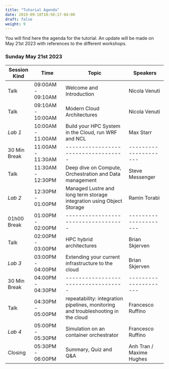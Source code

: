 ```yaml
---
title: "Tutorial Agenda"
date: 2019-09-18T10:50:17-04:00
draft: false
weight: 9
---
```


You will find here the agenda for the tutorial. An update will be made on May 21st 2023 with references to the different workshops.

### Sunday May 21st 2023

| Session Kind | Time                | Topic                                                                                               | Speakers                                   |
| ------------ | ------------------- | --------------------------------------------------------------------------------------------------- | ------------------------------------------ |
| Talk         | 09:00AM - 09:10AM   | Welcome and Introduction                                                                            | Nicola Venuti                              |
| Talk         | 09:10AM - 10:00AM   | Modern Cloud Architectures                                                                          | Nicola Venuti                              |
| *Lab 1*      | 10:00AM - 11:00AM   | Build your HPC System in the Cloud, run WRF and NCL                                                 | Max Starr                                  |
| 30 Min Break | 11:00AM - 11:30AM   | \-\-\-\-\-\-\-\-\-\-\-\-\-\-\-\-\-\-\-\-\-\-\-\-\-\-\-\-\-\-\-\-\---                                | \-\-\-\-\-\-\-\-\-\-\-\-\-\-\-\-\-\-\-\-\- |
| Talk         | 11:30AM - 12:30PM   | Deep dive on Compute, Orchestration and Data management                                             | Steve Messenger                            |
| *Lab 2*      | 12:30PM - 01:00PM   | Managed Lustre and long term storage integration using Object Storage                               | Ramin Torabi                               |
| 01h00 Break  | 01:00PM - 02:00PM   | \-\-\-\-\-\-\-\-\-\-\-\-\-\-\-\-\-\-\-\-\-\-\-\-\-\-\-\-\-\-\-\-\---                                | \-\-\-\-\-\-\-\-\-\-\-\-\-\-\-\-\-\-\-\-\- |
| Talk         | 02:00PM - 03:00PM   | HPC hybrid architectures                                                                            | Brian Skjerven                             |
| *Lab 3*      | 03:00PM - 04:00PM	 | Extending your current infrastructure to the cloud                                                  | Brian Skjerven                             |
| 30 Min Break | 04:00PM - 04:30PM   | \-\-\-\-\-\-\-\-\-\-\-\-\-\-\-\-\-\-\-\-\-\-\-\-\-\-\-\-\-\-\-\-\---                                | \-\-\-\-\-\-\-\-\-\-\-\-\-\-\-\-\-\-\-\-\- |
| Talk         | 04:30PM - 05:00PM	 | repeatability: integration pipelines, monitoring and troubleshooting in the cloud                   | Francesco Ruffino                          |
| *Lab 4*      | 05:00PM - 05:30PM	 | Simulation on an container orchestrator                                                             | Francesco Ruffino                          |
| Closing      | 05:30PM - 06:00PM	 | Summary, Quiz and Q&A                                                                               | Anh Tran / Maxime Hughes                   |
